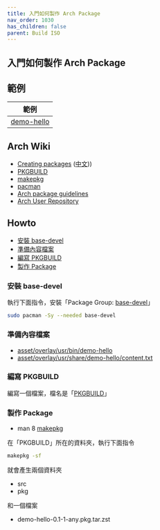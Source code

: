 ```yaml
---
title: 入門如何製作 Arch Package
nav_order: 1030
has_children: false
parent: Build ISO
---
```



## 入門如何製作 Arch Package


## 範例

| 範例 |
| --- |
| [demo-hello](https://github.com/samwhelp/note-about-archlinux/tree/gh-pages/_demo/build-iso/demo-os/demo-packaging/demo-hello) |


## Arch Wiki

* [Creating packages](https://wiki.archlinux.org/title/Creating_packages) ([中文](https://wiki.archlinux.org/title/Creating_packages_(%E7%AE%80%E4%BD%93%E4%B8%AD%E6%96%87))))
* [PKGBUILD](https://wiki.archlinux.org/title/PKGBUILD)
* [makepkg](https://wiki.archlinux.org/title/makepkg)
* [pacman](https://wiki.archlinux.org/title/pacman)
* [Arch package guidelines](https://wiki.archlinux.org/title/Arch_package_guidelines)
* [Arch User Repository](https://wiki.archlinux.org/title/Arch_User_Repository)


## Howto

* [安裝 base-devel](#安裝-base-devel)
* [準備內容檔案](#準備內容檔案)
* [編寫 PKGBUILD](#編寫-pkgbuild)
* [製作 Package](#製作-package)


### 安裝 base-devel

執行下面指令，安裝「Package Group: [base-devel](https://archlinux.org/packages/extra/any/archiso/)」

``` sh
sudo pacman -Sy --needed base-devel
```

### 準備內容檔案

* [asset/overlay/usr/bin/demo-hello](https://github.com/samwhelp/note-about-archlinux/blob/gh-pages/_demo/build-iso/demo-os/demo-packaging/demo-hello/asset/overlay/usr/bin/demo-hello)
* [asset/overlay/usr/share/demo-hello/content.txt](https://github.com/samwhelp/note-about-archlinux/blob/gh-pages/_demo/build-iso/demo-os/demo-packaging/demo-hello/asset/overlay/usr/share/demo-hello/content.txt)


### 編寫 PKGBUILD

編寫一個檔案，檔名是「[PKGBUILD](https://github.com/samwhelp/note-about-archlinux/blob/gh-pages/_demo/build-iso/demo-os/demo-packaging/demo-hello/PKGBUILD)」


### 製作 Package

* man 8 [makepkg](https://man.archlinux.org/man/makepkg.8)

在「PKGBUILD」所在的資料夾，執行下面指令

``` sh
makepkg -sf
```

就會產生兩個資料夾

* src
* pkg

和一個檔案

* demo-hello-0.1-1-any.pkg.tar.zst




